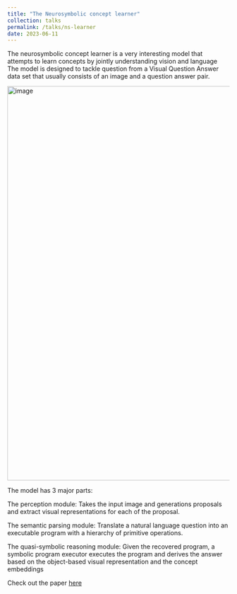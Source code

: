 ```yaml
---
title: "The Neurosymbolic concept learner"
collection: talks
permalink: /talks/ns-learner
date: 2023-06-11
---
```


The neurosymbolic concept learner is a very interesting model that attempts to learn concepts by jointly understanding vision and language
The model is designed to tackle question from a Visual Question Answer data set that usually consists of an image and a question answer pair.

<img width="891" alt="image" src="https://github.com/p0wp0wpanda/p0wp0wpanda.github.io/assets/43241208/61e54e15-d34c-4c61-a7ee-1ad629b3204f">


The model has 3 major parts:

The perception module: Takes the input image and generations proposals and extract visual representations for each of the proposal. 

The semantic parsing module: Translate a natural language question into an executable program with a hierarchy of primitive operations.

The quasi-symbolic reasoning module: Given the recovered program, a symbolic program executor executes the program and derives the answer based on the object-based visual representation and the concept embeddings

Check out the paper [here](https://arxiv.org/abs/1904.12584)
